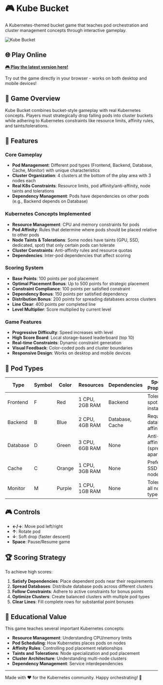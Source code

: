 # 🎮 Kube Bucket

A Kubernetes-themed bucket game that teaches pod orchestration and cluster management concepts through interactive gameplay.

![Kube Bucket](https://img.shields.io/badge/Game-Kube%20Bucket-blue?style=for-the-badge&logo=kubernetes)

## 🌐 Play Online

**[🎮 Play the latest version here!](https://thanhchinhbk.github.io/kubebucket/)**

Try out the game directly in your browser - works on both desktop and mobile devices!

## 🎯 Game Overview

Kube Bucket combines bucket-style gameplay with real Kubernetes concepts. Players must strategically drop falling pods into cluster buckets while adhering to Kubernetes constraints like resource limits, affinity rules, and taints/tolerations.

## 🚀 Features

### Core Gameplay
- **Pod Management**: Different pod types (Frontend, Backend, Database, Cache, Monitor) with unique characteristics
- **Cluster Organization**: 4 clusters at the bottom of the play area with 3 nodes each
- **Real K8s Constraints**: Resource limits, pod affinity/anti-affinity, node taints and tolerations
- **Dependency Management**: Pods have dependencies on other pods (e.g., Backend depends on Database)

### Kubernetes Concepts Implemented
- **Resource Management**: CPU and memory constraints for pods
- **Pod Affinity**: Rules that determine where pods should be placed relative to other pods
- **Node Taints & Tolerations**: Some nodes have taints (GPU, SSD, dedicated, spot) that only certain pods can tolerate
- **Cluster Constraints**: Anti-affinity rules and resource quotas
- **Dependencies**: Inter-pod dependencies that affect scoring

### Scoring System
- **Base Points**: 100 points per pod placement
- **Optimal Placement Bonus**: Up to 500 points for strategic placement
- **Constraint Compliance**: 100 points per satisfied constraint
- **Dependency Bonus**: 150 points per satisfied dependency
- **Distribution Bonus**: 200 points for spreading databases across clusters
- **Line Clear**: 400 points per completed line
- **Level Multiplier**: Score multiplied by current level

### Game Features
- **Progressive Difficulty**: Speed increases with level
- **High Score Board**: Local storage-based leaderboard (top 10)
- **Real-time Constraints**: Dynamic constraint generation
- **Visual Feedback**: Color-coded pods and cluster boundaries
- **Responsive Design**: Works on desktop and mobile devices

## 🎲 Pod Types

| Type | Symbol | Color | Resources | Dependencies | Special Properties |
|------|--------|-------|-----------|--------------|-------------------|
| Frontend | F | Red | 1 CPU, 2GB RAM | Backend | Tolerates spot instances |
| Backend | B | Blue | 2 CPU, 4GB RAM | Database, Cache | Requires database affinity |
| Database | D | Green | 3 CPU, 6GB RAM | None | Anti-affinity (spread apart) |
| Cache | C | Orange | 1 CPU, 3GB RAM | None | Prefers SSD nodes |
| Monitor | M | Purple | 1 CPU, 1GB RAM | None | Tolerates all node types |

## 🎮 Controls

- **←/→**: Move pod left/right
- **↑**: Rotate pod
- **↓**: Soft drop (faster descent)
- **Space**: Pause/Resume game

## 🏆 Scoring Strategy

To achieve high scores:

1. **Satisfy Dependencies**: Place dependent pods near their requirements
2. **Spread Databases**: Distribute database pods across different clusters
3. **Follow Constraints**: Adhere to active constraints for bonus points
4. **Optimize Clusters**: Create balanced clusters with multiple pod types
5. **Clear Lines**: Fill complete rows for substantial point bonuses

## 🎯 Educational Value

This game teaches several important Kubernetes concepts:

- **Resource Management**: Understanding CPU/memory limits
- **Pod Scheduling**: How Kubernetes places pods on nodes
- **Affinity Rules**: Controlling pod placement relationships
- **Taints and Tolerations**: Node specialization and pod placement
- **Cluster Architecture**: Understanding multi-node clusters
- **Dependency Management**: Service interdependencies

---

Made with ❤️ for the Kubernetes community. Happy orchestrating! 🎯
